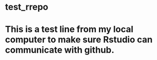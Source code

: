 # test_rrepo

# This is a test line from my local computer to make sure Rstudio can communicate with github. 